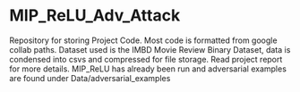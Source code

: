 # MIP_ReLU_Adv_Attack

Repository for storing Project Code. Most code is formatted from google collab paths. Dataset used is the IMBD Movie Review Binary Dataset, data is condensed into csvs and compressed for file storage. Read project report for more details. MIP_ReLU has already been run and adversarial examples are found under Data/adversarial_examples
